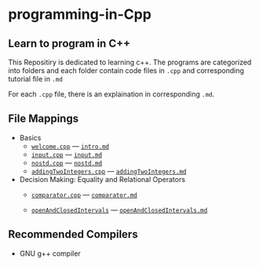 # programming-in-Cpp
## Learn to program in C++
This Repositiry is dedicated to learning c++. The programs are categorized into folders and each folder contain code files in `.cpp` and corresponding tutorial file in `.md`

For each `.cpp` file, there is an explaination in corresponding `.md`.

## File Mappings

+ Basics
  + [`welcome.cpp`](/Basics/welcome.cpp) — [`intro.md`](/Basics/intro.md)
  + [`input.cpp`](/Basics/input.cpp) — [`input.md`](/Basics/input.md)
  + [`nostd.cpp`](/Basics/nostd.cpp) — [`nostd.md`](/Basics/nostd.md)
  + [`addingTwoIntegers.cpp`](/Basics/addingTwoIntegers.cpp) — [`addingTwoIntegers.md`](/Basics/addingTwoIntegers.md)
+ Decision Making: Equality and Relational Operators
  + [`comparator.cpp`](/Decision%20Making:%20Equality%20and%20Relational%20Operators/comparator.cpp) — [`comparator.md`](/Decision%20Making:%20Equality%20and%20Relational%20Operators/comparator.md)

  + [`openAndClosedIntervals`](/Decision%20Making:%20Equality%20and%20Relational%20Operators/openAndClosedIntervals.cpp) — [`openAndClosedIntervals.md`](/Decision%20Making:%20Equality%20and%20Relational%20Operators/openAndClosedIntervals.md)


## Recommended Compilers
+ GNU g++ compiler
